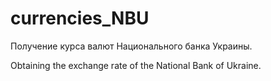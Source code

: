 # currencies_NBU
Получение курса валют Национального банка Украины.

Obtaining the exchange rate of the National Bank of Ukraine.
